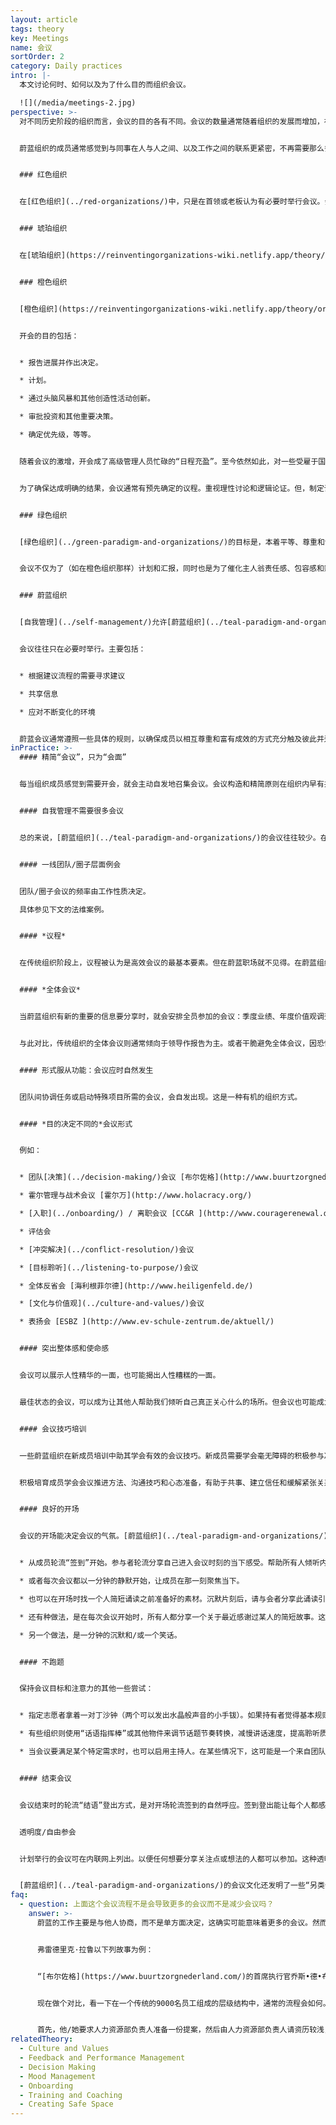 ```yaml
---
layout: article
tags: theory
key: Meetings
name: 会议
sortOrder: 2
category: Daily practices
intro: |-
  本文讨论何时、如何以及为了什么目的而组织会议。

  ![](/media/meetings-2.jpg)
perspective: >-
  对不同历史阶段的组织而言，会议的目的各有不同。会议的数量通常随着组织的发展而增加，在绿色阶段达到顶峰。在蔚蓝阶段开会数量开始减少。


  蔚蓝组织的成员通常感觉到与同事在人与人之间、以及工作之间的联系更紧密，不再需要那么多会议来计划或解决问题。


  ### 红色组织


  在[红色组织](../red-organizations/)中，只是在首领或老板认为有必要时举行会议。会议目的可能是为了发布信息、传达判决或举行仪式。有时也会为了寻求建议或收集信息而开会。


  ### 琥珀组织


  在[琥珀组织](https://reinventingorganizations-wiki.netlify.app/theory/amber-paradigm-and-organizations/)中，会议是一种重要的层级控制方法。用于收集、提炼并在组织中上下层级间传递信息。会议负责人是参会者中最高级别的领导。其他人有责任按要求准备汇报或回答用的信息。


  ### 橙色组织


  [橙色组织](https://reinventingorganizations-wiki.netlify.app/theory/orange-paradigm-and-organizations/)橙色组织需要认真管理绩效以确保实现各种指标和目标。这自然要求组织内每个层面都召开例会（周/月/季/年度）。


  开会的目的包括：


  * 报告进展并作出决定。

  * 计划。

  * 通过头脑风暴和其他创造性活动创新。

  * 审批投资和其他重要决策。

  * 确定优先级，等等。


  随着会议的激增，开会成了高级管理人员忙碌的“日程充盈”。至今依然如此，对一些受雇于国际组织的人而言，这往往意味着大量出差旅行。


  为了确保达成明确的结果，会议通常有预先确定的议程。重视理性讨论和逻辑论证。但，制定议程者个人层面的目的性，导致会议无法避免只重视表面内容，进而有妨碍组织目标的潜在风险。


  ### 绿色组织


  [绿色组织](../green-paradigm-and-organizations/)的目标是，本着平等、尊重和包容原则为多个利益相关者服务。所以就需要与这些方位开会。共识很有价值，但要达成共识可能会很辛苦。


  会议不仅为了（如在橙色组织那样）计划和汇报，同时也是为了催化主人翁责任感、包容感和赋权感：换句话说，就是创造一种基于价值观的文化。因此，会议活动往往更关注团队内部的基本流程。


  ### 蔚蓝组织


  [自我管理](../self-management/)允许[蔚蓝组织](../teal-paradigm-and-organizations/)的成员在不需要批准或协商取得一致共识的情况下就能负责任的主持决策。因此，所需的会议通常要少得多。


  会议往往只在必要时举行。主要包括：


  * 根据建议流程的需要寻求建议

  * 共享信息

  * 应对不断变化的环境


  蔚蓝会议通常遵照一些具体的规则，以确保成员以相互尊重和富有成效的方式充分触及彼此并达成会议的目的。新加入者通常在这些过程中得到培训，以便学会如何能够充分参与蔚蓝会议。
inPractice: >-
  #### 精简“会议”，只为“会面”


  每当组织成员感觉到需要开会，就会主动自发地召集会议。会议构造和精简原则在组织内早有共识，这些都支持着这种[自组织](../self-management/)精神。蔚蓝组织的高透明度，直接减少了会议次数和时间。在举行会议时，要注意使用能培养[整体感](../wholeness/)的一些具体技巧（组织价值观与文化的渗透）。


  #### 自我管理不需要很多会议


  总的来说，[蔚蓝组织](../teal-paradigm-and-organizations/)的会议往往较少。在传统的金字塔结构中，因信息需要在指挥链中上下流动，于是需要召开会议来收集、包装、过滤和传输这些信息。在自我管理结构中，此类会议需求多数已经消失。[绿色组织](../green-paradigm-and-organizations/)中的会议可能是打造“自下而上”参与活动的一种方式，但在蔚蓝组织，这已经被“内置”在日常的自我管理结构中（不必刻意开会）。


  #### 一线团队/圈子层面例会


  团队/圈子会议的频率由工作性质决定。

  具体参见下文的法维案例。


  #### *议程*


  在传统组织阶段上，议程被认为是高效会议的最基本要素。但在蔚蓝职场就不见得。在蔚蓝组织中，即使一些有计划安排的会议，也都没有预先确定的议程。一般是在会议开始时刻确定议程（跟随同步性），并原则上选择一些当下能聚集参与者关注能量的话题。这样可以确保会议保持活力、目的性和参与性（避免人在心不在）。不预制仪式性的强迫方式和人造出来的议程（不用旧时间线的议程束缚当下流动），能保证成员对会议内容的兴趣是真实而当下临在的。


  #### *全体会议*


  当蔚蓝组织有新的重要的信息要分享时，就会安排全员参加的会议：季度业绩、年度价值观调查、战略拐点等等。在会上，信息并不是简单的自上而下“呈现”，而是展开真正的讨论和辩论。允许提问机制把会议带向任何方向；有挫折可以发泄；有成就可以自发庆祝。会议效果不仅仅是信息交换，还涉及到更多的有益能量（培养见证成员和组织的完整性）。成员对组织及其价值观的信任，能在会议中受到考验和重申。资深成员会坦诚、谦虚、脆弱吗？他们会直面这些难题吗？他们会允许整个团队都参与吗？


  与此对比，传统组织的全体会议则通常倾向于领导作报告为主。或者干脆避免全体会议，因恐惧这类会议（特别是允许成员人人发言时）的不可预测性和失控风险。


  #### 形式服从功能：会议应时自然发生


  团队间协调任务或启动特殊项目所需的会议，会自发出现。这是一种有机的组织方式。


  #### *目的决定不同的*会议形式


  例如：


  * 团队[决策](../decision-making/)会议 [布尔佐格](http://www.buurtzorgnederland.com/)

  * 霍尔管理与战术会议 [霍尔万](http://www.holacracy.org/)

  * [入职](../onboarding/) / 离职会议 [CC&R ](http://www.couragerenewal.org/)

  * 评估会

  * [冲突解决](../conflict-resolution/)会议

  * [目标聆听](../listening-to-purpose/)会议

  * 全体反省会 [海利根菲尔德](http://www.heiligenfeld.de/)

  * [文化与价值观](../culture-and-values/)会议

  * 表扬会 [ESBZ ](http://www.ev-schule-zentrum.de/aktuell/)


  #### 突出整体感和使命感


  会议可以展示人性精华的一面，也可能揭出人性糟糕的一面。


  最佳状态的会议，可以成为让其他人帮助我们倾听自己真正关心什么的场所。但会议也可能成为高傲虚荣的展示场。有些人为了获得安全感（而陷入人性弱点彰显）而尝试控制会议进程，有些人则选择退避（没有真正参加）。在自我管理的组织中，会议没有上司参加，所以会让这类恐惧得以缓解。但即使只是一群同事开会，虚荣人格也可能占据主导地位。蔚蓝组织在实践中摸索出很多方法，能更好的支持积极有效的、能培育[整体性](/wholeness/)和通道和[目标](../listening-to-purpose/)感的互动。


  #### 会议技巧培训


  一些蔚蓝组织在新成员培训中助其学会有效的会议技巧。新成员需要学会毫无障碍的积极参与决策过程。


  积极培育成员学会会议推进方法、沟通技巧和心态准备，有助于共事、建立信任和缓解紧张关系。


  #### 良好的开场


  会议的开场能决定会议的气氛。[蔚蓝组织](../teal-paradigm-and-organizations/)可以尝试以下做法：


  * 从成员轮流“签到”开始。参与者轮流分享自己进入会议时刻的当下感受。帮助所有人倾听内在，倾听自己的身体和感觉，并建立内在觉察感（临在感）。只需要点名一种情绪，往往就已经完成了该情绪的清理。因此，这种做法有助于参与者放下各种分散注意力的要素，同时支持每个人都能全身心的出席本次会议。

  * 或者每次会议都以一分钟的静默开始，让成员在那一刻聚焦当下。

  * 也可以在开场时找一个人简短诵读之前准备好的素材。沉默片刻后，请与会者分享此诵读引发的想法。（同频在一个内容中）

  * 还有种做法，是在每次会议开始时，所有人都分享一个关于最近感谢过某人的简短故事。这能彰显可能性、感激、颂扬和信任等正能量。

  * 另一个做法，是一分钟的沉默和/或一个笑话。


  #### 不跑题


  保持会议目标和注意力的其他一些尝试：


  * 指定志愿者拿着一对丁沙钟（两个可以发出水晶般声音的小手钹）。如果持有者觉得基本规则没有得到尊重，可以敲钹叫停。在钹声彻底消失之前，任何人都不能讲话。在沉默中，所有人都可以反思这个问题：“我是否在为正在讨论的话题做贡献？”

  * 有些组织则使用“话语指挥棒”或其他物件来调节话题节奏转换，减慢讲话速度，提高聆听质量。

  * 当会议要满足某个特定需求时，也可以启用主持人。在某些情况下，这可能是一个来自团队外部的人。 


  #### 结束会议


  会议结束时的轮流“结语”登出方式，是对开场轮流签到的自然呼应。签到登出能让每个人都感受到会议的深刻印象。沉默片刻也是一种以反思和总结来结束会议的方式。


  透明度/自由参会


  计划举行的会议可在内联网上列出。以便任何想要分享关注点或想法的人都可以参加。这种透明性也可以通过互联网上的流媒体扩展到外界人士。一位经历者认为，这种透明度能让组织与外部伙伴的关系更加密切。


  [蔚蓝组织](../teal-paradigm-and-organizations/)的会议文化还发明了一些“另类会议形式”，如开放空间、主持艺术、世界咖啡厅等。
faq:
  - question: 上面这个会议流程不是会导致更多的会议而不是减少会议吗？
    answer: >-
      蔚蓝的工作主要是与他人协商，而不是单方面决定，这确实可能意味着更多的会议。然而，这些投入往往被其他角度的效率储蓄所弥补。


      弗雷德里克·拉鲁以下列故事为例：


      “[布尔佐格](https://www.buurtzorgnederland.com/)的首席执行官乔斯•德•布洛克在晚上，经常在布尔佐尔格的网站上发布一篇博文，应用建议流程为新的举措和决策征求建议，征求组织所有成员的意见。24小时后，50-80%的员工会阅读并发表评论。如果压倒性的回答是“是的，这很好”，在这种情况下，这个决定就可以在此时立刻生效。或者，如果他收到一些反馈，告诉他这样做可能在忽视重要负面后果，或者提醒说这个问题可能比他意识到的更复杂。在这种情况下，他可能会根据建议修改自己的提议并重新发布，或者如果感觉到需要，也可以召集一个普通成员组成的志愿者工作组来处理这个决策。在任何情况下，这些都是快速的[决策流程](../decision-making/)，只需要很少的会议。”


      现在做个对比，看一下在一个传统的9000名员工组成的层级结构中，通常的流程会如何。假设CEO想要改变加班条件：


      首先，他/她要求人力资源部负责人准备一份提案，然后由人力资源部负责人请资历较浅，顺次做“员工思想工作”。责成资深成员起草一份提案，可能会给同事审阅并根据意见进行相应修改。然后，人力资源部负责人审查该草案，并提出进一步的改进建议，然后与首席执行官预约会议，首席执行官可以做出进一步的修改。然后提交经营会议…等等…他们可能想要更多的修改，然后再继续下发基层，然后再提交回来。。。这个提案还可能会变成政治性交涉，于是引入另一层复杂因素。如果建议被所有相关方批准了，负责内部沟通的成员就会负责处理这个决策，并再次向首席执行官提交。最后，决策被级联到基层经理，负责准备演示文稿，通过团队会议实施。这样的决定过程，可能涉及的会议总数非常巨大。
relatedTheory:
  - Culture and Values
  - Feedback and Performance Management
  - Decision Making
  - Mood Management
  - Onboarding
  - Training and Coaching
  - Creating Safe Space
---
```


